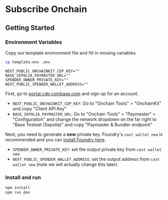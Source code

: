 # Subscribe Onchain

## Getting Started

### Environment Variables

Copy our template environment file and fill in missing variables.

```bash
cp template.env .env
```

```
NEXT_PUBLIC_ONCHAINKIT_CDP_KEY=""
BASE_SEPOLIA_PAYMASTER_URL=""
SPENDER_OWNER_PRIVATE_KEY=""
NEXT_PUBLIC_SPENDER_WALLET_ADDRESS=""
```

First, go to [portal.cdp.coinbase.com](https://portal.cdp.coinbase.com) and sign up for an account.

- `NEXT_PUBLIC_ONCHAINKIT_CDP_KEY`: Go to "Onchain Tools" > "OnchainKit" and copy "Client API Key"
- `BASE_SEPOLIA_PAYMASTER_URL`: Go to "Onchain Tools" > "Paymaster" > "Configuration" and change the network dropdown on the far right to "Base Testnet (Sepolia)" and copy "Paymaster & Bundler endpoint"

Next, you need to generate a **new** private key. Foundry's `cast wallet new` is recommended and you can [install Foundry here](https://book.getfoundry.sh/getting-started/installation).

- `SPENDER_OWNER_PRIVATE_KEY`: set the output private key from `cast wallet new`
- `NEXT_PUBLIC_SPENDER_WALLET_ADDRESS`: set the output address from `cast wallet new` (note we will actually change this later)

### Install and run

```bash
npm install
npm run dev
```

